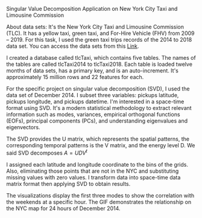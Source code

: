 Singular Value Decomposition Application on New York City Taxi and Limousine Commission

About data sets:
It's the New York City Taxi and Limousine Commission (TLC). It has a yellow taxi, green taxi, and For-Hire 
Vehicle (FHV) from 2009 – 2019. For this task, I used the green taxi trips records of the 2014 to 2018 
data set. You can access the data sets from this [Link](https://www1.nyc.gov/site/tlc/about/tlc-trip-record-data.page).

I created a database called tlcTaxi, which contains five tables. The names of the tables are called 
tlcTaxi2014 to tlcTaxi2018. Each table is loaded twelve months of data sets, has a primary key, 
and is an auto-increment. It's approximately 15 million rows and 22 features for each.

For the specific project on singular value decomposition (SVD), I used the data set of December 2014. I 
subset three variables: pickups latitude, pickups longitude, and pickups datetime. I'm interested in
a space-time format using SVD. It's a modern statistical methodology to extract relevant information
such as modes, variances, empirical orthogonal functions (EOFs), principal components (PCs), and 
understanding eigenvalues and eigenvectors.

The SVD provides the U matrix, which represents the spatial patterns, the corresponding temporal 
patterns is the V matrix, and the energy level D. We said SVD decomposes
$A = UDV^t$

I assigned each latitude and longitude coordinate to the bins of the grids. Also, eliminating
those points that are not in the NYC and substituting missing values with zero values. I transform
data into space-time data matrix format then applying SVD to obtain results.

The visualizations display the first three modes to show the correlation with the weekends at 
a specific hour. The GIF demonstrates the relationship on the NYC map for 24 hours of December 2014.
